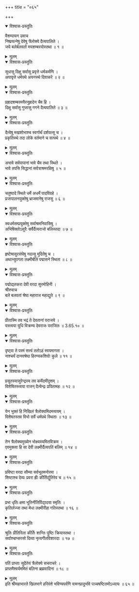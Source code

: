 +++
title = "०६५"

+++

<details open><summary>विश्वास-प्रस्तुतिः</summary>

वैशम्पायन उवाच  
निष्प्रयत्नेषु देवेषु त्रैलोक्ये दैत्यपालिते ।  
जये बलेर्बलवतो मयशम्बरयोस्तथा ॥ १ ॥
</details>

<details><summary>मूलम्</summary>

वैशम्पायन उवाच  
निष्प्रयत्नेषु देवेषु त्रैलोक्ये दैत्यपालिते ।  
जये बलेर्बलवतो मयशम्बरयोस्तथा ॥ १ ॥
</details>

<details open><summary>विश्वास-प्रस्तुतिः</summary>

सुधासु दिक्षु सर्वासु प्रवृत्ते धर्मकर्मणि ।  
अपावृत्ते धर्मपथे अयनस्थे दिवाकरे ॥ २ ॥
</details>

<details><summary>मूलम्</summary>

सुधासु दिक्षु सर्वासु प्रवृत्ते धर्मकर्मणि ।  
अपावृत्ते धर्मपथे अयनस्थे दिवाकरे ॥ २ ॥
</details>

<details open><summary>विश्वास-प्रस्तुतिः</summary>

प्रह्रादशम्बरमयैरनुह्रादेन चैव हि ।  
दिक्षु सर्वासु गुप्तासु गगने दैत्यपालिते ॥ ३ ॥
</details>

<details><summary>मूलम्</summary>

प्रह्रादशम्बरमयैरनुह्रादेन चैव हि ।  
दिक्षु सर्वासु गुप्तासु गगने दैत्यपालिते ॥ ३ ॥
</details>

<details open><summary>विश्वास-प्रस्तुतिः</summary>

दैत्येषु मखशोभाश्च स्वर्गार्थं दर्शयत्सु च ।  
प्रकृतिस्थे तदा लोके वर्तमाने च सत्पथे ॥ ४ ॥
</details>

<details><summary>मूलम्</summary>

दैत्येषु मखशोभाश्च स्वर्गार्थं दर्शयत्सु च ।  
प्रकृतिस्थे तदा लोके वर्तमाने च सत्पथे ॥ ४ ॥
</details>

<details open><summary>विश्वास-प्रस्तुतिः</summary>

अभावे सर्वपापानां भावे चैव तथा स्थिते ।  
भावे तपसि सिद्धानां सर्वत्राश्रमरक्षिषु ॥ ५ ॥
</details>

<details><summary>मूलम्</summary>

अभावे सर्वपापानां भावे चैव तथा स्थिते ।  
भावे तपसि सिद्धानां सर्वत्राश्रमरक्षिषु ॥ ५ ॥
</details>

<details open><summary>विश्वास-प्रस्तुतिः</summary>

चतुष्पादे स्थिते धर्मे अधर्मे पादविग्रहे ।  
प्रजापालनयुक्तेषु भ्राजमानेषु राजसु ॥ ६ ॥
</details>

<details><summary>मूलम्</summary>

चतुष्पादे स्थिते धर्मे अधर्मे पादविग्रहे ।  
प्रजापालनयुक्तेषु भ्राजमानेषु राजसु ॥ ६ ॥
</details>

<details open><summary>विश्वास-प्रस्तुतिः</summary>

स्वधर्मसम्प्रयुक्तेषु सर्वाश्रमनिवासिषु ।  
अभिषिक्तोऽसुरैः सर्वैर्दैत्यराजो बलिस्तदा ॥ ७ ॥
</details>

<details><summary>मूलम्</summary>

स्वधर्मसम्प्रयुक्तेषु सर्वाश्रमनिवासिषु ।  
अभिषिक्तोऽसुरैः सर्वैर्दैत्यराजो बलिस्तदा ॥ ७ ॥
</details>

<details open><summary>विश्वास-प्रस्तुतिः</summary>

हृष्टेष्वसुरसंघेषु नदत्सु मुदितेषु च ।  
अथाभ्युपगता लक्ष्मीर्बलिं पद्मासने स्थिता ॥ ८ ॥
</details>

<details><summary>मूलम्</summary>

हृष्टेष्वसुरसंघेषु नदत्सु मुदितेषु च ।  
अथाभ्युपगता लक्ष्मीर्बलिं पद्मासने स्थिता ॥ ८ ॥
</details>

<details open><summary>विश्वास-प्रस्तुतिः</summary>

पद्मोद्यतकरा देवी वरदा सुरमोहिनी ।  
श्रीरुवाच  
बले बलवतां श्रेष्ठ महाराज महाद्युते ॥ ९ ॥
</details>

<details><summary>मूलम्</summary>

पद्मोद्यतकरा देवी वरदा सुरमोहिनी ।  
श्रीरुवाच  
बले बलवतां श्रेष्ठ महाराज महाद्युते ॥ ९ ॥
</details>

<details open><summary>विश्वास-प्रस्तुतिः</summary>

प्रीतास्मि तव भद्रं ते देवतानां पराजये ।  
यस्त्वया युधि विक्रम्य देवराजः पराजितः ॥ 3.65.१० ॥
</details>

<details><summary>मूलम्</summary>

प्रीतास्मि तव भद्रं ते देवतानां पराजये ।  
यस्त्वया युधि विक्रम्य देवराजः पराजितः ॥ 3.65.१० ॥
</details>

<details open><summary>विश्वास-प्रस्तुतिः</summary>

दृष्ट्वा ते परमं सत्त्वं ततोऽहं स्वयमागता ।  
नाश्चर्यं दानवश्रेष्ठ हिरण्यकशिपोः कुले ॥ ११ ॥
</details>

<details><summary>मूलम्</summary>

दृष्ट्वा ते परमं सत्त्वं ततोऽहं स्वयमागता ।  
नाश्चर्यं दानवश्रेष्ठ हिरण्यकशिपोः कुले ॥ ११ ॥
</details>

<details open><summary>विश्वास-प्रस्तुतिः</summary>

प्रसूतस्यासुरेन्द्रस्य तव कर्मेदमीदृशम् ।  
विशेषितस्त्वया राजन् दैत्येन्द्रः प्रपितामहः ॥ १२ ॥
</details>

<details><summary>मूलम्</summary>

प्रसूतस्यासुरेन्द्रस्य तव कर्मेदमीदृशम् ।  
विशेषितस्त्वया राजन् दैत्येन्द्रः प्रपितामहः ॥ १२ ॥
</details>

<details open><summary>विश्वास-प्रस्तुतिः</summary>

येन भुक्तं हि निखिलं त्रैलोक्यमिदमव्ययम् ।  
विशेषतस्तव विभो सर्वे धर्मपथे स्थिताः ॥ १३ ॥
</details>

<details><summary>मूलम्</summary>

येन भुक्तं हि निखिलं त्रैलोक्यमिदमव्ययम् ।  
विशेषतस्तव विभो सर्वे धर्मपथे स्थिताः ॥ १३ ॥
</details>

<details open><summary>विश्वास-प्रस्तुतिः</summary>

तेन त्रैलोक्यमुख्येन भोक्ष्यस्यमितविक्रम ।  
एवमुक्त्वा हि सा देवी लक्ष्मीर्दैत्यपतिं बलिम् ॥ १४ ॥
</details>

<details><summary>मूलम्</summary>

तेन त्रैलोक्यमुख्येन भोक्ष्यस्यमितविक्रम ।  
एवमुक्त्वा हि सा देवी लक्ष्मीर्दैत्यपतिं बलिम् ॥ १४ ॥
</details>

<details open><summary>विश्वास-प्रस्तुतिः</summary>

प्रविष्टा वरदा सौम्या सर्वभूतमनोरमा ।  
शिष्टाश्च देव्यः प्रवरा ह्रीः कीर्तिर्द्युतिरेव च ॥ १५ ॥
</details>

<details><summary>मूलम्</summary>

प्रविष्टा वरदा सौम्या सर्वभूतमनोरमा ।  
शिष्टाश्च देव्यः प्रवरा ह्रीः कीर्तिर्द्युतिरेव च ॥ १५ ॥
</details>

<details open><summary>विश्वास-प्रस्तुतिः</summary>

प्रभा धृतिः क्षमा भूतिर्नीतिर्विद्यादया स्मृतिः ।  
कृतिर्लज्जा तथा मेधा लक्ष्मीरीहा गतिस्तथा ॥ १६ ॥
</details>

<details><summary>मूलम्</summary>

प्रभा धृतिः क्षमा भूतिर्नीतिर्विद्यादया स्मृतिः ।  
कृतिर्लज्जा तथा मेधा लक्ष्मीरीहा गतिस्तथा ॥ १६ ॥
</details>

<details open><summary>विश्वास-प्रस्तुतिः</summary>

श्रुतिः प्रीतिरिला कीर्तिः शान्तिः पुष्टिः क्रियास्तथा ।  
सर्वाश्चाप्सरसो दिव्या नृत्यगीतविशारदाः ॥ १७ ॥
</details>

<details><summary>मूलम्</summary>

श्रुतिः प्रीतिरिला कीर्तिः शान्तिः पुष्टिः क्रियास्तथा ।  
सर्वाश्चाप्सरसो दिव्या नृत्यगीतविशारदाः ॥ १७ ॥
</details>

<details open><summary>विश्वास-प्रस्तुतिः</summary>

पतिं प्राप्ताः सुदैतेयं त्रैलोक्ये सचराचरे ।  
प्राप्तमैश्वर्यममितं बलिना ब्रह्मवादिना ॥ १८ ॥
</details>

<details><summary>मूलम्</summary>

पतिं प्राप्ताः सुदैतेयं त्रैलोक्ये सचराचरे ।  
प्राप्तमैश्वर्यममितं बलिना ब्रह्मवादिना ॥ १८ ॥
</details>
इति श्रीमहाभारते खिलभागे हरिवंशे भविण्यपर्वणि वामनप्रादुर्भावे पञ्चषष्टितमोऽध्यायः ॥ ६५ ॥